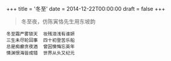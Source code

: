 +++
title = '冬至'
date = 2014-12-22T00:00:00
draft = false
+++

> 冬至夜，仿陈寅恪先生用东坡韵

<div class="poem">

```
冬至霜严雾锁天  妆残泪浅有谁妍
三生未尽轮回事  四十初登苦乐船
总是痴癫贪夜酒  曾因懊悔忘英年
情渊恨海皆成错  世界从头又纪元
```

</div>
